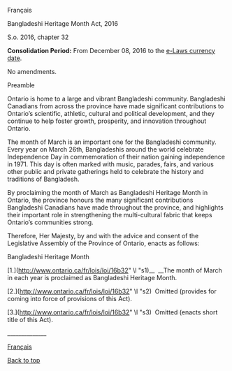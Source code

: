 [<a id="Top"></a>Français](http://www.ontario.ca/fr/lois/loi/16b32)

Bangladeshi Heritage Month Act, 2016

S\.o\. 2016, chapter 32

__Consolidation Period:__ From December 08, 2016 to the [e\-Laws currency date](http://www.e-laws.gov.on.ca/navigation?file=currencyDates&lang=en)\.

No amendments\.

Preamble

Ontario is home to a large and vibrant Bangladeshi community\. Bangladeshi Canadians from across the province have made significant contributions to Ontario’s scientific, athletic, cultural and political development, and they continue to help foster growth, prosperity, and innovation throughout Ontario\.

The month of March is an important one for the Bangladeshi community\. Every year on March 26th, Bangladeshis around the world celebrate Independence Day in commemoration of their nation gaining independence in 1971\. This day is often marked with music, parades, fairs, and various other public and private gatherings held to celebrate the history and traditions of Bangladesh\.

By proclaiming the month of March as Bangladeshi Heritage Month in Ontario, the province honours the many significant contributions Bangladeshi Canadians have made throughout the province, and highlights their important role in strengthening the multi\-cultural fabric that keeps Ontario’s communities strong\.

Therefore, Her Majesty, by and with the advice and consent of the Legislative Assembly of the Province of Ontario, enacts as follows:

Bangladeshi Heritage Month

<a id="s1"></a>	[1\.](http://www.ontario.ca/fr/lois/loi/16b32" \l "s1)__  __The month of March in each year is proclaimed as Bangladeshi Heritage Month\.

<a id="s2"></a>	[2\.](http://www.ontario.ca/fr/lois/loi/16b32" \l "s2)  Omitted \(provides for coming into force of provisions of this Act\)\.

<a id="s3"></a>	[3\.](http://www.ontario.ca/fr/lois/loi/16b32" \l "s3)  Omitted \(enacts short title of this Act\)\.

\_\_\_\_\_\_\_\_\_\_\_\_\_\_

[Français](http://www.ontario.ca/fr/lois/loi/16b32)

[Back to top](#Top)

